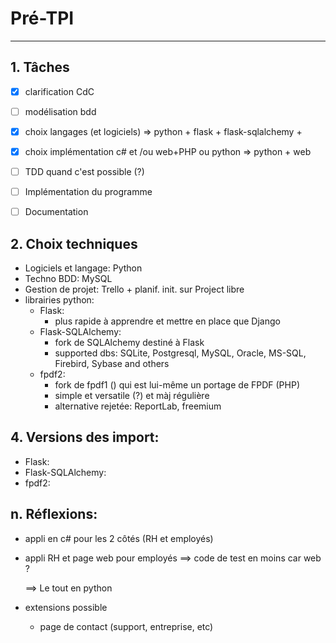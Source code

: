 # Pré-TPI

---

## 1. Tâches

- [x] clarification CdC

- [ ] modélisation bdd
- [x] choix langages (et logiciels) => python + flask + flask-sqlalchemy + 
- [x] choix implémentation c# et /ou web+PHP ou python => python + web
- [ ] TDD quand c'est possible (?)
- [ ] Implémentation du programme
- [ ] Documentation

## 2. Choix techniques

- Logiciels et langage: Python
- Techno BDD: MySQL
- Gestion de projet: Trello + planif. init. sur Project libre
- librairies python:
  - Flask: 
    - plus rapide à apprendre et mettre en place que Django
  - Flask-SQLAlchemy: 
    - fork de SQLAlchemy destiné à Flask
    - supported dbs: SQLite, Postgresql, MySQL, Oracle,        MS-SQL, Firebird, Sybase and others
  - fpdf2: 
    - fork de fpdf1 () qui est lui-même un portage de FPDF (PHP)
    - simple et versatile (?) et màj régulière
    - alternative rejetée: ReportLab, freemium

## 4. Versions des import:

- Flask:
- Flask-SQLAlchemy:
- fpdf2:


## n. Réflexions:

- appli en c# pour les 2 côtés (RH et employés)

- appli RH et page web pour employés ==> code de test en moins car web ?

  ==> Le tout en python
  
- extensions possible

  - page de contact (support, entreprise, etc) 